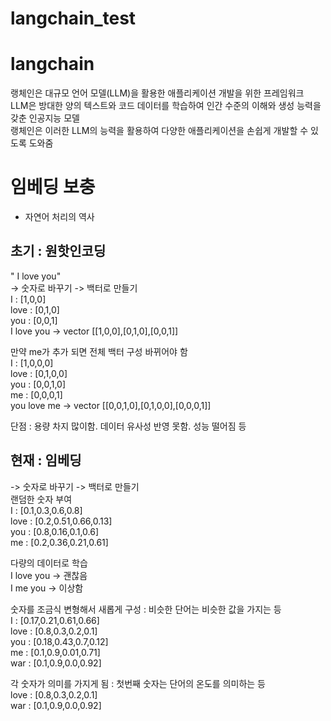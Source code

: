 # langchain_test

# langchain
랭체인은 대규모 언어 모델(LLM)을 활용한 애플리케이션 개발을 위한 프레임워크  
 LLM은 방대한 양의 텍스트와 코드 데이터를 학습하여 인간 수준의 이해와 생성 능력을 갖춘 인공지능 모델  
랭체인은 이러한 LLM의 능력을 활용하여 다양한 애플리케이션을 손쉽게 개발할 수 있도록 도와줌  

# 임베딩 보충
- 자연어 처리의 역사

## 초기 : 원핫인코딩
" I love you"  
-> 숫자로 바꾸기 -> 백터로 만들기  
I : [1,0,0]  
love : [0,1,0]  
you : [0,0,1]  
I love you -> vector [[1,0,0],[0,1,0],[0,0,1]]  

만약 me가 추가 되면 전체 백터 구성 바뀌어야 함  
I : [1,0,0,0]  
love : [0,1,0,0]  
you : [0,0,1,0]  
me : [0,0,0,1]  
you love me -> vector [[0,0,1,0],[0,1,0,0],[0,0,0,1]]  

단점 : 용량 차지 많이함. 데이터 유사성 반영 못함. 성능 떨어짐 등  

## 현재 : 임베딩
-> 숫자로 바꾸기 -> 백터로 만들기  
랜덤한 숫자 부여  
I : [0.1,0.3,0.6,0.8]  
love : [0.2,0.51,0.66,0.13]  
you : [0.8,0.16,0.1,0.6]  
me : [0.2,0.36,0.21,0.61]  

다량의 데이터로 학습  
I love you -> 괜찮음  
I me you -> 이상함  

숫자를 조금식 변형해서 새롭게 구성 : 비슷한 단어는 비슷한 값을 가지는 등  
I : [0.17,0.21,0.61,0.66]  
love : [0.8,0.3,0.2,0.1]  
you : [0.18,0.43,0.7,0.12]  
me : [0.1,0.9,0.01,0.71]  
war : [0.1,0.9,0.0,0.92]  

각 숫자가 의미를 가지게 됨 : 첫번째 숫자는 단어의 온도를 의미하는 등  
love : [0.8,0.3,0.2,0.1]  
war : [0.1,0.9,0.0,0.92]  

